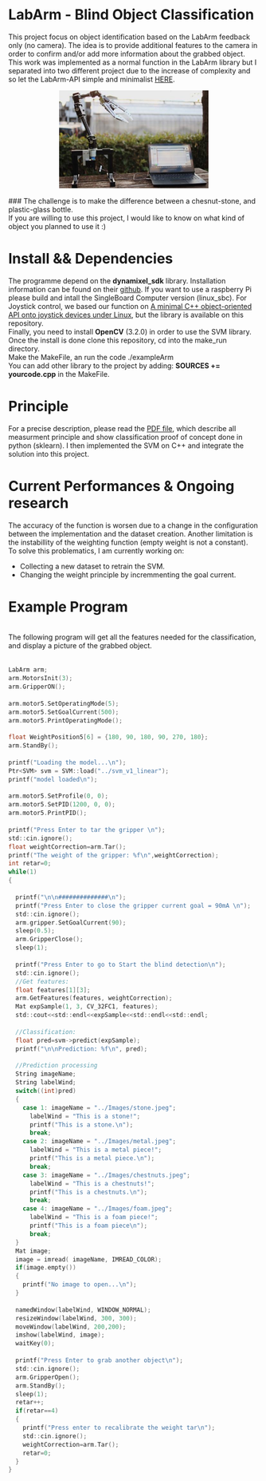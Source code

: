 # LabArm - Blind Object Classification
This project focus on object identification based on the LabArm feedback only (no camera). The idea is to provide additional features to the camera in order to confirm and/or add more information about the grabbed object. This work was implemented as a normal function in the LabArm library but I separated into two different project due to the increase of complexity and so let the LabArm-API simple and minimalist [HERE](https://github.com/BenbenIO/LabArm-Cpp-API).
<p align="center">
  <img src="/images/armpicture.PNG" width="300">
</p>
### The challenge is to make the difference between a chesnut-stone, and plastic-glass bottle.
<br/> If you are willing to use this project, I would like to know on what kind of object you planned to use it :)

# Install && Dependencies
The programme depend on the __dynamixel_sdk__ library. Installation information can be found on their [github](https://github.com/ROBOTIS-GIT/DynamixelSDK). If you want to use a raspberry Pi please build and intall the SingleBoard Computer version (linux_sbc). For Joystick control, we based our function on [A minimal C++ object-oriented API onto joystick devices under Linux](https://github.com/drewnoakes/joystick), but the library is available on this repository.
<br/> Finally, you need to install __OpenCV__ (3.2.0) in order to use the SVM library.
<br/> Once the install is done clone this repository, cd into the make_run directory.
<br/> Make the MakeFile, an run the code ./exampleArm
<br/> You can add other library to the project by adding: __SOURCES += yourcode.cpp__ in the MakeFile.

# Principle
For a precise description, please read the [PDF file](), which describe all measurment principle and show classification proof of concept done in python (sklearn). I then implemented the SVM on C++ and integrate the solution into this project.

# Current Performances & Ongoing research
The accuracy of the function is worsen due to a change in the configuration between the implementation and the dataset creation. Another limitation is the instabillity of the weighting function (empty weight is not a constant). 
<br/> To solve this problematics, I am currently working on:</br>
* Collecting a new dataset to retrain the SVM.
* Changing the weight principle by incremmenting the goal current.

# Example Program
<br/> The following program will get all the features needed for the classification, and display a picture of the grabbed object. </br>

```c

LabArm arm;
arm.MotorsInit(3);
arm.GripperON(); 

arm.motor5.SetOperatingMode(5);
arm.motor5.SetGoalCurrent(500);
arm.motor5.PrintOperatingMode();

float WeightPosition5[6] = {180, 90, 180, 90, 270, 180};
arm.StandBy();

printf("Loading the model...\n");
Ptr<SVM> svm = SVM::load("../svm_v1_linear");
printf("model loaded\n");

arm.motor5.SetProfile(0, 0);
arm.motor5.SetPID(1200, 0, 0);	
arm.motor5.PrintPID();

printf("Press Enter to tar the gripper \n");
std::cin.ignore();
float weightCorrection=arm.Tar();
printf("The weight of the gripper: %f\n",weightCorrection);
int retar=0;
while(1)
{

  printf("\n\n##############\n");
  printf("Press Enter to close the gripper current goal = 90mA \n");
  std::cin.ignore();
  arm.gripper.SetGoalCurrent(90);
  sleep(0.5);
  arm.GripperClose();
  sleep(1);

  printf("Press Enter to go to Start the blind detection\n");
  std::cin.ignore();
  //Get features:
  float features[1][3];
  arm.GetFeatures(features, weightCorrection);
  Mat expSample(1, 3, CV_32FC1, features);
  std::cout<<std::endl<<expSample<<std::endl<<std::endl;

  //Classification:
  float pred=svm->predict(expSample);
  printf("\n\nPrediction: %f\n", pred);

  //Prediction processing
  String imageName;
  String labelWind;
  switch((int)pred)
  {
    case 1: imageName = "../Images/stone.jpeg";
      labelWind = "This is a stone!";
      printf("This is a stone.\n");
      break;
    case 2: imageName = "../Images/metal.jpeg";
      labelWind = "This is a metal piece!";
      printf("This is a metal piece.\n");
      break;
    case 3: imageName = "../Images/chestnuts.jpeg";
      labelWind = "This is a chestnuts!";
      printf("This is a chestnuts.\n");
      break;
    case 4: imageName = "../Images/foam.jpeg";
      labelWind = "This is a foam piece!";
      printf("This is a foam piece\n");
      break;
  }
  Mat image;
  image = imread( imageName, IMREAD_COLOR);
  if(image.empty())
  {
    printf("No image to open...\n");
  }

  namedWindow(labelWind, WINDOW_NORMAL);
  resizeWindow(labelWind, 300, 300);
  moveWindow(labelWind, 200,200);
  imshow(labelWind, image);
  waitKey(0);

  printf("Press Enter to grab another object\n");
  std::cin.ignore();
  arm.GripperOpen();
  arm.StandBy();
  sleep(1);
  retar++;
  if(retar==4)
  {
    printf("Press enter to recalibrate the weight tar\n");
    std::cin.ignore();
    weightCorrection=arm.Tar();
    retar=0;
  }
}
   ```
